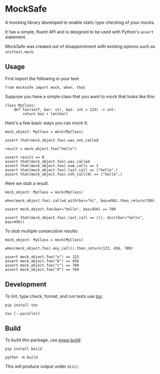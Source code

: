 # MockSafe

A mocking library developed to enable static type checking of your mocks.

It has a simple, fluent API and is designed to be used with Python's `assert` statement.

MockSafe was created out of disappointment with existing options such as `unittest.mock`.

## Usage

First import the following in your test:

```
from mocksafe import mock, when, that
```

Suppose you have a simple class that you want to mock that looks like this:

```
class MyClass:
    def foo(self, bar: str, baz: int = 123) -> int:
        return baz + len(bar)
```

Here's a few basic ways you can mock it:

```
mock_object: MyClass = mock(MyClass)

assert that(mock_object.foo).was_not_called

result = mock_object.foo("hello")

assert result == 0
assert that(mock_object.foo).was_called
assert that(mock_object.foo).num_calls == 1
assert that(mock_object.foo).last_call == ("hello",)
assert that(mock_object.foo).nth_call(0) == ("hello",)
```

Here we stub a result:

```
mock_object: MyClass = mock(MyClass)

when(mock_object.foo).called_with(bar="hi", baz=456).then_return(789)

assert mock_object.foo(bar="hello", baz=456) == 789

assert that(mock_object.foo).last_call == ((), dict(bar="hello", baz=456))
```

To stub multiple consecutive results:

```
mock_object: MyClass = mock(MyClass)

when(mock_object.foo).any_call().then_return(123, 456, 789)

assert mock_object.foo("a") == 123
assert mock_object.foo("b") == 456
assert mock_object.foo("c") == 789
assert mock_object.foo("d") == 789
```

## Development

To lint, type check, format, and run tests use [tox](https://tox.wiki/en/latest/):

```
pip install tox

tox [--parallel]
```

## Build

To build this package, use [pypa-build](https://github.com/pypa/build):

```
pip install build

python -m build
```

This will produce output under `dist/`.

